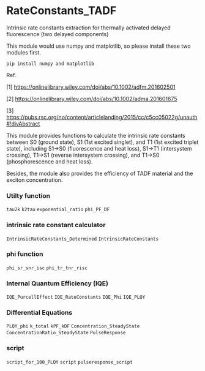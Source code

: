# RateConstants_TADF
Intrinsic rate constants extraction for thermally activated delayed fluorescence (two delayed components)

This module would use numpy and matplotlib, so please install these two modules first.

    pip install numpy and matplotlib

Ref.

[1] https://onlinelibrary.wiley.com/doi/abs/10.1002/adfm.201602501 

[2] https://onlinelibrary.wiley.com/doi/abs/10.1002/adma.201601675

[3] https://pubs.rsc.org/no/content/articlelanding/2015/cc/c5cc05022g/unauth#!divAbstract

This module provides functions to calculate the intrinsic rate constants between S0 (ground state), S1 (1st excited singlet), and T1 (1st excited triplet state), including S1->S0 (fluorescence and heat loss), S1->T1 (intersystem crossing), T1->S1 (reverse intersystem crossing), and T1->S0 (phosphorescence and heat loss).

Besides, the module also provides the efficiency of TADF material and the exciton concentration.

### Utilty function
`tau2k`
`k2tau`
`exponential_ratio`
`phi_PF_DF`

### intrinsic rate constant calculator
`IntrinsicRateConstants_Determined`
`IntrinsicRateConstants`

### phi function
`phi_sr_snr_isc`
`phi_tr_tnr_risc`

### Internal Quantum Efficiency (IQE)
`IQE_PurcellEffect`
`IQE_RateConstants`
`IQE_Phi`
`IQE_PLQY`

### Differential Equations
`PLQY_phi`
`k_total`
`kPF_kDF`
`Concentration_SteadyState`
`ConcentrationRatio_SteadyState`
`PulseResponse`

### script
`script_for_100_PLQY`
`script`
`pulseresponse_script`



